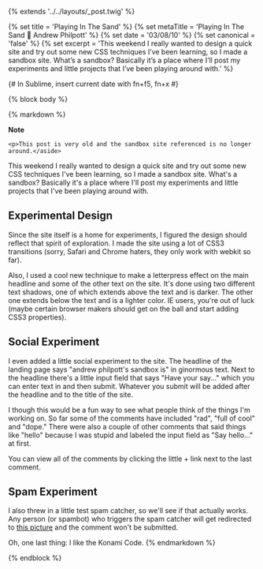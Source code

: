{% extends '../../layouts/_post.twig' %}

{% set title = 'Playing In The Sand' %}
{% set metaTitle = 'Playing In The Sand 🌴 Andrew Philpott' %}
{% set date = '03/08/10' %}
{% set canonical = 'false' %}
{% set excerpt = 'This weekend I really wanted to design a quick site and try out some new CSS techniques I’ve been learning, so I made a sandbox site. What’s a sandbox? Basically it’s a place where I’ll post my experiments and little projects that I’ve been playing around with.' %}

{# In Sublime, insert current date with fn+f5, fn+x #}

{% block body %}

{% markdown %}
<aside class="note">
	<strong class="note_hdg">Note</strong>

	<p>This post is very old and the sandbox site referenced is no longer around.</aside>
</aside>

This weekend I really wanted to design a quick site and try out some new CSS techniques I've been learning, so I made a sandbox site. What's a sandbox? Basically it's a place where I'll post my experiments and little projects that I've been playing around with.

## Experimental Design

Since the site itself is a home for experiments, I figured the design should reflect that spirit of exploration. I made the site using a lot of CSS3 transitions (sorry, Safari and Chrome haters, they only work with webkit so far).

Also, I used a cool new technique to make a letterpress effect on the main headline and some of the other text on the site. It's done using two different text shadows, one of which extends above the text and is darker. The other one extends below the text and is a lighter color. IE users, you're out of luck (maybe certain browser makers should get on the ball and start adding CSS3 properties).

## Social Experiment

I even added a little social experiment to the site. The headline of the landing page says "andrew philpott's sandbox is" in ginormous text. Next to the headline there's a little input field that says "Have your say..." which you can enter text in and then submit. Whatever you submit will be added after the headline and to the title of the site.

I though this would be a fun way to see what people think of the things I'm working on. So far some of the comments have included "rad", "full of cool" and "dope." There were also a couple of other comments that said things like "hello" because I was stupid and labeled the input field as "Say hello..." at first.

You can view all of the comments by clicking the little + link next to the last comment.

## Spam Experiment

I also threw in a little test spam catcher, so we'll see if that actually works. Any person (or spambot) who triggers the spam catcher will get redirected to [this picture](http://images.encyclopediadramatica.com/images/0/02/DONOTWANT_doggy2.jpg) and the comment won't be submitted.

Oh, one last thing: I like the Konami Code.
{% endmarkdown %}

{% endblock %}
